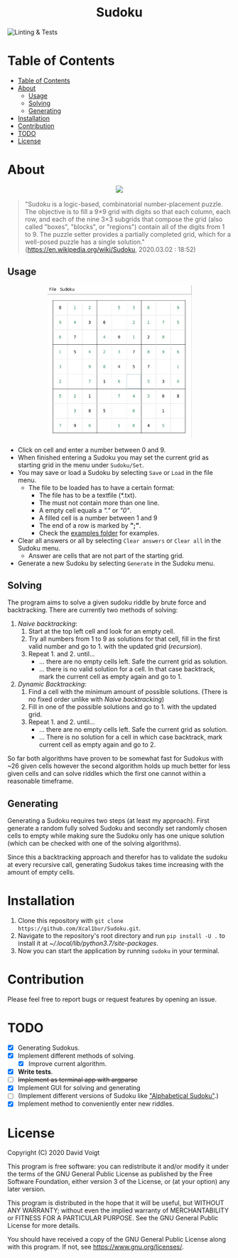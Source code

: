 <h1 align="center">
  Sudoku
</h1>

![Linting & Tests](https://github.com/Xcal1bur/Sudoku/workflows/Linting%20&%20Tests/badge.svg)

# Table of Contents
- [Table of Contents](#table-of-contents)
- [About](#about)
  - [Usage](#usage)
  - [Solving](#solving)
  - [Generating](#generating)
- [Installation](#installation)
- [Contribution](#contribution)
- [TODO](#todo)
- [License](#license)

# About
<p align="center">
  <img src="https://upload.wikimedia.org/wikipedia/commons/thumb/b/b8/Sudoku_problem_1_%26_candidate.svg/1024px-Sudoku_problem_1_%26_candidate.svg.png" width="325">
</p>

> "Sudoku is a logic-based, combinatorial number-placement puzzle. The objective is to fill a 9×9 grid with digits so that each column, each row, and each of the nine 3×3 subgrids that compose the grid (also called "boxes", "blocks", or "regions") contain all of the digits from 1 to 9. The puzzle setter provides a partially completed grid, which for a well-posed puzzle has a single solution." (https://en.wikipedia.org/wiki/Sudoku, 2020.03.02 : 18:52)

## Usage
<p align="center">
  <img src="screenshot.png" width="325">
</p>

* Click on cell and enter a number between 0 and 9.
* When finished entering a Sudoku you may set the current grid as starting grid in the menu under `Sudoku/Set`.
* You may save or load a Sudoku by selecting `Save` or `Load` in the file menu.
  * The file to be loaded has to have a certain format:
    * The file has to be a textfile (*.txt).
    * The must not contain more than one line.
    * A empty cell equals a *"."* or *"0"*.
    * A filled cell is a number between 1 and 9
    * The end of a row is marked by **";"**.
    * Check the [examples folder](examples/) for examples.
* Clear all answers or all by selecting `Clear answers` or `Clear all` in the Sudoku menu.
  * Answer are cells that are not part of the starting grid.
* Generate a new Sudoku by selecting `Generate` in the Sudoku menu.

## Solving
The program aims to solve a given sudoku riddle by brute force and backtracking. There are currently two methods of solving:
1. *Naive backtracking*:
   1. Start at the top left cell and look for an empty cell.
   2. Try all numbers from 1 to 9 as solutions for that cell, fill in the first valid number and go to 1. with the updated grid (*recursion*).
   3. Repeat 1. and 2. until...
      * ... there are no empty cells left. Safe the current grid as solution.
      * ... there is no valid solution for a cell. In that case backtrack, mark the current cell as empty again and go to 1.
2. *Dynamic Backtracking*:
   1. Find a cell with the minimum amount of possible solutions. (There is no fixed order unlike with *Naive backtracking*)
   2. Fill in one of the possible solutions and go to 1. with the updated grid.
   3. Repeat 1. and 2. until...
      * ... there are no empty cells left. Safe the current grid as solution.
      * ... There is no solution for a cell in which case backtrack, mark current cell as empty again and go to 2.

So far both algorithms have proven to be somewhat fast for Sudokus with ~26 given cells however the second algorithm holds up much better for less given cells and can solve riddles which the first one cannot within a reasonable timeframe.

## Generating
Generating a Sudoku requires two steps (at least my approach). First generate a random fully solved Sudoku and secondly set randomly chosen cells to empty while making sure the Sudoku only has one unique solution (which can be checked with one of the solving algorithms).

Since this a backtracking approach and therefor has to validate the sudoku at every recursive call, generating Sudokus takes time increasing with the amount of empty cells.

# Installation
1. Clone this repository with `git clone https://github.com/Xcal1bur/Sudoku.git`.
2. Navigate to the repository's root directory and run `pip install -U .` to install it at *~/.local/lib/python3.7/site-packages*.
3. Now you can start the application by running `sudoku` in your terminal.

# Contribution
Please feel free to report bugs or request features by opening an issue.

# TODO
* [X] Generating Sudokus. 
* [X] Implement different methods of solving.
  * [X] Improve current algorithm.
* [X] **Write tests**.
* [ ] ~~Implement as terminal app with argparse~~
* [X] Implement GUI for solving and generating
* [ ] (Implement different versions of Sudoku like ["Alphabetical Sudoku"](https://en.wikipedia.org/wiki/Sudoku#Alphabetical_Sudoku).)
* [X] Implement method to conveniently enter new riddles.

# License
Copyright (C) 2020 David Voigt

This program is free software: you can redistribute it and/or modify
it under the terms of the GNU General Public License as published by
the Free Software Foundation, either version 3 of the License, or
(at your option) any later version.

This program is distributed in the hope that it will be useful,
but WITHOUT ANY WARRANTY; without even the implied warranty of
MERCHANTABILITY or FITNESS FOR A PARTICULAR PURPOSE.  See the
GNU General Public License for more details.

You should have received a copy of the GNU General Public License
along with this program.  If not, see https://www.gnu.org/licenses/.
